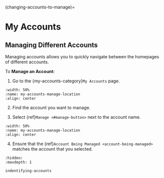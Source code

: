 (changing-accounts-to-manage)= 
# My Accounts


## Managing Different Accounts

Managing accounts allows you to quickly navigate between the homepages of different accounts. 

To **Manage an Account**:

1. Go to the {my-accounts-category}`My Accounts` page. 

```{lazyfigure} ../_static/solo_app/My_Accounts/my-accounts-main-page-location.webp
:width: 50%
:name: my-accounts-manage-location
:align: center
```

2. Find the account you want to manage. 

3. Select {ref}`Manage <#manage-button>` next to the account name.

```{lazyfigure} ../_static/solo_app/My_Accounts/my-accounts-manage-location.webp
:width: 50%
:name: my-accounts-manage-location
:align: center
```

4. Ensure that the {ref}`Account Being Managed <account-being-managed>` matches the account that you selected.


```{toctree}
:hidden:
:maxdepth: 1

indentifying-accounts
```